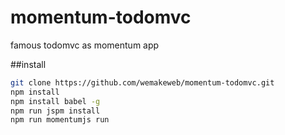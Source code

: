 # momentum-todomvc
famous todomvc as momentum app

##install
```bash
git clone https://github.com/wemakeweb/momentum-todomvc.git
npm install 
npm install babel -g
npm run jspm install
npm run momentumjs run
```